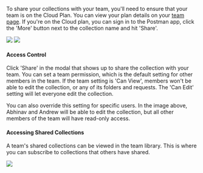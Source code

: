 ---
---
To share your collections with your team, you'll need to ensure that your team is on the Cloud Plan. You can view your plan details on your [team page][0]. If you're on the Cloud plan, you can sign in to the Postman app, click the 'More' button next to the collection name and hit 'Share'.

[![](https://www.getpostman.com/img/v1/docs/thumbs/share-menu-option.png)][1]
[![](https://www.getpostman.com/img/v1/docs/thumbs/share-modal-new.png)][2]

#### Access Control

Click 'Share' in the modal that shows up to share the collection with your team. You can set a team permission, which is the default setting for other members in the team. If the team setting is 'Can View', members won't be able to edit the collection, or any of its folders and requests. The 'Can Edit' setting will let everyone edit the collection.

You can also override this setting for specific users. In the image above, Abhinav and Andrew will be able to edit the collection, but all other members of the team will have read-only access.

#### Accessing Shared Collections

A team's shared collections can be viewed in the team library. This is where you can subscribe to collections that others have shared.

[![](https://www.getpostman.com/img/v1/docs/sharing_1.png)][3]


[0]: https://www.getpostman.com/envSubst(process.env.APP_HOST)/dashboard/team-plans
[1]: https://www.getpostman.com/img/v1/docs/source/share-menu-option.png
[2]: https://www.getpostman.com/img/v1/docs/source/share-modal-new.png
[3]: https://www.getpostman.com/img/v1/docs/sharing_1.png
